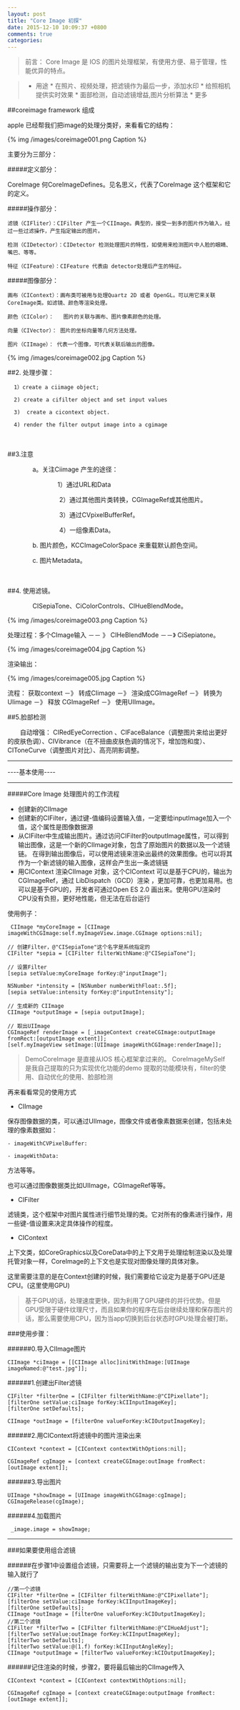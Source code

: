 ```yaml
---
layout: post
title: "Core Image 初探"
date: 2015-12-10 10:09:37 +0800
comments: true
categories: 
---
```


> 前言：
> Core Image 是 IOS 的图片处理框架，有使用方便、易于管理，性能优异的特点。
	
>	* 用途 
	* 在照片、视频处理，把滤镜作为最后一步，添加水印
	* 给照相机提供实时效果 
	* 面部检测，自动滤镜增益,图片分析算法
	* 更多


##coreimage framework 组成

apple 已经帮我们把image的处理分类好，来看看它的结构：

{% img /images/coreimage001.png Caption %}  

主要分为三部分：

#####定义部分：
 
 CoreImage 何CoreImageDefines。见名思义，代表了CoreImage 这个框架和它的定义。

#####操作部分：

	滤镜（CIFliter）：CIFilter 产生一个CIImage。典型的，接受一到多的图片作为输入，经过一些过滤操作，产生指定输出的图片。

	检测（CIDetector）：CIDetector 检测处理图片的特性，如使用来检测图片中人脸的眼睛、嘴巴、等等。

	特征（CIFeature）：CIFeature 代表由 detector处理后产生的特征。

#####图像部分：
 
	画布（CIContext）：画布类可被用与处理Quartz 2D 或者 OpenGL。可以用它来关联CoreImage类。如滤镜、颜色等渲染处理。
	
	颜色（CIColor）：   图片的关联与画布、图片像素颜色的处理。
	
	向量（CIVector）： 图片的坐标向量等几何方法处理。
	
	图片（CIImage）： 代表一个图像，可代表关联后输出的图像。　　



{% img /images/coreimage002.jpg Caption %}  




##2.  处理步骤：

	  1）create a ciimage object;
	
	  2) create a cifilter object and set input values
	
	  3)  create a cicontext object.
	
	  4) render the filter output image into a cgimage

　　　　

##3.注意

　　　　a。关注Ciimage 产生的途径：

　　　　　　　　1）通过URL和Data

　　　　　　　　 2）通过其他图片类转换，CGImageRef或其他图片。

　　　　　　　　 3）通过CVpixelBufferRef。

　　　　　　　　 4）一组像素Data。

　　　　b.  图片颜色，KCCImageColorSpace 来重载默认颜色空间。

　　　　c. 图片Metadata。

　　　　

##4. 使用滤镜。

　　　　CISepiaTone、CiColorControls、CIHueBlendMode。

{% img /images/coreimage003.png Caption %}  


处理过程：多个CImage输入 －－ 》 CIHeBlendMode  －－》 CiSepiatone。

{% img /images/coreimage004.jpg Caption %}  

渲染输出：

{% img /images/coreimage005.jpg Caption %}  

流程： 获取context  －》 转成CIimage －》 渲染成CGImageRef  －》 转换为UIimage －》 释放 CGImageRef －》 使用UIImage。



##5.脸部检测

　　自动增强： CIRedEyeCorrection  、CIFaceBalance（调整图片来给出更好的皮肤色调）、CIVibrance（在不扭曲皮肤色调的情况下，增加饱和度）、CIToneCurve（调整图片对比）、高亮阴影调整。
　　
　　
***
----基本使用----
***

#####Core Image 处理图片的工作流程

* 创建新的CIImage 
* 创建新的CIFilter，通过键-值编码设置输入值，一定要给inputImage加入一个值，这个属性是图像数据源
* 从CIFilter中生成输出图片。通过访问CIFilter的outputImage属性，可以得到输出图像，这是一个新的CIImage对象，包含了原始图片的数据以及一个滤镜链。 在得到输出图像后，可以使用滤镜来渲染出最终的效果图像。也可以将其作为一个新滤镜的输入图像，这样会产生出一条滤镜链
* 用CIContext 渲染CIImage 对象，这个CIContext 可以是基于CPU的，输出为CGImageRef，通过 LibDispatch（GCD）渲染 ，更加可靠，也更加易用。也可以是基于GPU的，开发者可通过Open ES 2.0 画出来。使用GPU渲染时CPU没有负担，更好地性能，但无法在后台运行



使用例子：

	 CIImage *myCoreImage = [CIImage imageWithCGImage:self.myImageView.image.CGImage options:nil];  
     
    // 创建Filter，@"CISepiaTone"这个名字是系统指定的  
    CIFilter *sepia = [CIFilter filterWithName:@"CISepiaTone"];  
     
    // 设置Filter  
    [sepia setValue:myCoreImage forKey:@"inputImage"];  
     
    NSNumber *intensity = [NSNumber numberWithFloat:.5f];  
    [sepia setValue:intensity forKey:@"inputIntensity"];  
     
    // 生成新的 CIImage  
    CIImage *outputImage = [sepia outputImage];  
     
    // 取出UIImage  
    CGImageRef renderImage = [_imageContext createCGImage:outputImage fromRect:[outputImage extent]];  
    [self.myImageView setImage:[UIImage imageWithCGImage:renderImage]];
    
> DemoCoreImage 是直接从IOS 核心框架拿过来的。
> CoreImageMySelf 是我自己提取的只为实现优化功能的demo
提取的功能模块有，filter的使用、自动优化的使用、脸部检测

再来看看常见的使用方式

* CIImage

保存图像数据的类，可以通过UIImage，图像文件或者像素数据来创建，包括未处理的像素数据如：

	- imageWithCVPixelBuffer:
	
	- imageWithData:

方法等等。

也可以通过图像数据类比如UIImage，CGImageRef等等。


* CIFilter

滤镜类，这个框架中对图片属性进行细节处理的类。它对所有的像素进行操作，用一些键-值设置来决定具体操作的程度。


* CIContext

上下文类，如CoreGraphics以及CoreData中的上下文用于处理绘制渲染以及处理托管对象一样，CoreImage的上下文也是实现对图像处理的具体对象。

这里需要注意的是在Context创建的时候，我们需要给它设定为是基于GPU还是CPU。(这里使用GPU)

> 基于GPU的话，处理速度更快，因为利用了GPU硬件的并行优势。但是GPU受限于硬件纹理尺寸，而且如果你的程序在后台继续处理和保存图片的话，那么需要使用CPU，因为当app切换到后台状态时GPU处理会被打断。

 

###使用步骤：

######0.导入CIImage图片 

    CIImage *ciImage = [[CIImage alloc]initWithImage:[UIImage imageNamed:@"test.jpg"]];
######1.创建出Filter滤镜

    CIFilter *filterOne = [CIFilter filterWithName:@"CIPixellate"];
    [filterOne setValue:ciImage forKey:kCIInputImageKey];
    [filterOne setDefaults];

    CIImage *outImage = [filterOne valueForKey:kCIOutputImageKey];
######2.用CIContext将滤镜中的图片渲染出来

    CIContext *context = [CIContext contextWithOptions:nil];
    
    CGImageRef cgImage = [context createCGImage:outImage fromRect:[outImage extent]];
######3.导出图片

    UIImage *showImage = [UIImage imageWithCGImage:cgImage];
    CGImageRelease(cgImage);
######4.加载图片

	 _image.image = showImage;
 

***

###如果要使用组合滤镜

######在步骤1中设置组合滤镜，只需要将上一个滤镜的输出变为下一个滤镜的输入就行了

    //第一个滤镜
    CIFilter *filterOne = [CIFilter filterWithName:@"CIPixellate"];
    [filterOne setValue:ciImage forKey:kCIInputImageKey];
    [filterOne setDefaults];
    CIImage *outImage = [filterOne valueForKey:kCIOutputImageKey];
    //第二个滤镜
    CIFilter *filterTwo = [CIFilter filterWithName:@"CIHueAdjust"];
    [filterTwo setValue:outImage forKey:kCIInputImageKey];
    [filterTwo setDefaults];
    [filterTwo setValue:@(1.f) forKey:kCIInputAngleKey];
    CIImage *outputImage = [filterTwo valueForKey:kCIOutputImageKey];
######记住渲染的时候，步骤2，要将最后输出的CIImage传入

 

    CIContext *context = [CIContext contextWithOptions:nil];
    
    CGImageRef cgImage = [context createCGImage:outputImage fromRect:[outImage extent]];
